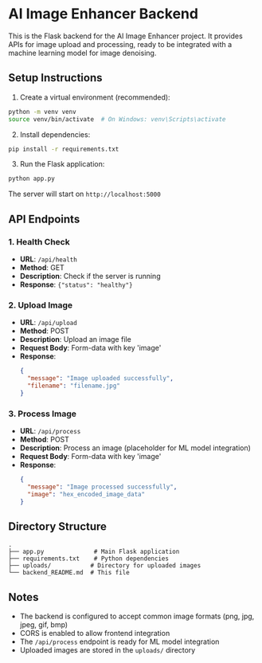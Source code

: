 # AI Image Enhancer Backend

This is the Flask backend for the AI Image Enhancer project. It provides APIs for image upload and processing, ready to be integrated with a machine learning model for image denoising.

## Setup Instructions

1. Create a virtual environment (recommended):
```bash
python -m venv venv
source venv/bin/activate  # On Windows: venv\Scripts\activate
```

2. Install dependencies:
```bash
pip install -r requirements.txt
```

3. Run the Flask application:
```bash
python app.py
```

The server will start on `http://localhost:5000`

## API Endpoints

### 1. Health Check
- **URL**: `/api/health`
- **Method**: GET
- **Description**: Check if the server is running
- **Response**: `{"status": "healthy"}`

### 2. Upload Image
- **URL**: `/api/upload`
- **Method**: POST
- **Description**: Upload an image file
- **Request Body**: Form-data with key 'image'
- **Response**: 
  ```json
  {
    "message": "Image uploaded successfully",
    "filename": "filename.jpg"
  }
  ```

### 3. Process Image
- **URL**: `/api/process`
- **Method**: POST
- **Description**: Process an image (placeholder for ML model integration)
- **Request Body**: Form-data with key 'image'
- **Response**: 
  ```json
  {
    "message": "Image processed successfully",
    "image": "hex_encoded_image_data"
  }
  ```

## Directory Structure
```
.
├── app.py              # Main Flask application
├── requirements.txt    # Python dependencies
├── uploads/           # Directory for uploaded images
└── backend_README.md  # This file
```

## Notes
- The backend is configured to accept common image formats (png, jpg, jpeg, gif, bmp)
- CORS is enabled to allow frontend integration
- The `/api/process` endpoint is ready for ML model integration
- Uploaded images are stored in the `uploads/` directory 